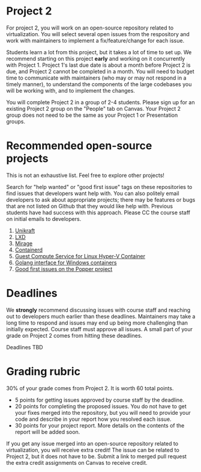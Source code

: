 # Project 2

For project 2, you will work on an open-source repository related to virtualization. You will select several open issues from the respository and work with maintainers to implement a fix/feature/change for each issue. 

Students learn a lot from this project, but it takes a lot of time to set up. We recommend starting on this project **early** and working on it concurrently with Project 1. Project 1's last due date is about a month before Project 2 is due, and Project 2 cannot be completed in a month. You will need to budget time to communicate with maintainers (who may or may not respond in a timely manner), to understand the components of the large codebases you will be working with, and to implement the changes. 

You will complete Project 2 in a group of 2-4 students. Please sign up for an existing Project 2 group on the "People" tab on Canvas. Your Project 2 group does not need to be the same as your Project 1 or Presentation groups.

# Recommended open-source projects

This is not an exhaustive list. Feel free to explore other projects!

Search for "help wanted" or "good first issue" tags on these repositories to find issues that developers want help with. You can also politely email developers to ask about appropriate projects; there may be features or bugs that are not listed on Github that they would like help with. Previous students have had success with this approach. Please CC the course staff on initial emails to developers. 

1. [Unikraft](https://github.com/unikraft/unikraft)
2. [LXD](https://github.com/lxc/lxd)
3. [Mirage](https://github.com/mirage/mirage)
4. [Containerd](https://github.com/containerd/containerd)
5. [Guest Compute Service for Linux Hyper-V Container](https://github.com/Microsoft/opengcs)
6. [Golang interface for Windows containers](https://github.com/Microsoft/hcsshim)
7. [Good first issues on the Popper project](https://github.com/getpopper/popper/issues?q=is%3Aissue+is%3Aopen+label%3A%22good+first+issue%22)

# Deadlines

We **strongly** recommend discussing issues with course staff and reaching out to developers much earlier than these deadlines. Maintainers may take a long time to respond and issues may end up being more challenging than initially expected. Course staff must approve all issues. A small part of your grade on Project 2 comes from hitting these deadlines. 

Deadlines TBD
<!-- February 23, 2023: Deadline to propose issues to course staff on Piazza.
March 23, 2023: Deadline to have a confirmed list of issues and responses from developers. Submit the final list of issues and links to Github issues (if possible) on Canvas. -->

# Grading rubric

30% of your grade comes from Project 2. It is worth 60 total points.
- 5 points for getting issues approved by course staff by the deadline.
- 20 points for completing the proposed issues. You do not have to get your fixes merged into the repository, but you will need to provide your code and describe in your report how you resolved each issue.
- 30 points for your project report. More details on the contents of the report will be added soon.

If you get any issue merged into an open-source repository related to virtualization, you will receive extra credit! The issue can be related to Project 2, but it does not have to be. Submit a link to merged pull request the extra credit assignments on Canvas to receive credit.
